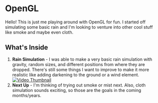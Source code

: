 # OpenGL

Hello! This is just me playing around with OpenGL for fun. I started off simulating some basic rain and I'm looking to venture into other cool stuff like smoke and maybe even cloth.

## What's Inside

1. **Rain Simulation** - I was able to make a very basic rain simulation with gravity, random sizes, and different positions from where they are dropped. There's still some things I want to improve to make it more realistic like adding darkening to the ground or a wind element.
  [![Video Thumbnail](images/rainsimulation.jpg)](https://www.youtube.com/watch?v=ZfQ-Zj6fkwU)
3. **Next Up** - I'm thinking of trying out smoke or mist next. Also, cloth simulation sounds exciting, so those are the goals in the coming months/years. 
